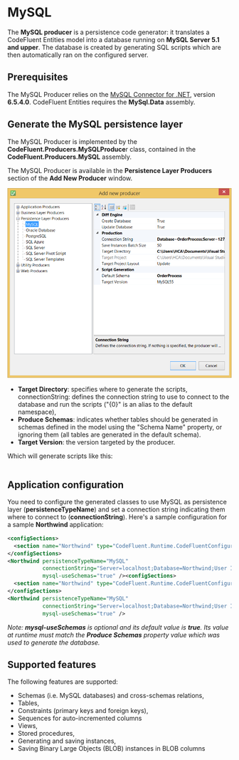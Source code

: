 # MySQL

The **MySQL producer** is a persistence code generator: it translates a CodeFluent Entities model into a database running on **MySQL Server 5.1 and upper**. The database is created by generating SQL scripts which are then automatically ran on the configured server.

## Prerequisites

The MySQL Producer relies on the [MySQL Connector for .NET](http://www.mysql.com/downloads/connector/net/), version **6.5.4.0**. CodeFluent Entities requires the **MySql.Data** assembly.

## Generate the MySQL persistence layer

The MySQL Producer is implemented by the **CodeFluent.Producers.MySQLProduce**r class, contained in the **CodeFluent.Producers.MySQL** assembly.

The MySQL Producer is available in the **Persistence Layer Producers** section of the **Add New Producer** window.

![](img/mysql-01.png)

* **Target Directory**: specifies where to generate the scripts,
connectionString: defines the connection string to use to connect to the database and run the scripts ("{0}" is an alias to the default namespace),
* **Produce Schemas**: indicates whether tables should be generated in schemas defined in the model using the "Schema Name" property, or ignoring them (all tables are generated in the default schema).
* **Target Version**: the version targeted by the producer. 

Which will generate scripts like this:

```sql

```

## Application configuration

You need to configure the generated classes to use MySQL as persistence layer (**persistenceTypeName**) and set a connection string indicating them where to connect to (**connectionString**). Here's a sample configuration for a sample **Northwind** application:

```xml
<configSections>
  <section name="Northwind" type="CodeFluent.Runtime.CodeFluentConfigurationSectionHandler, CodeFluent.Runtime" />
</configSections>
<Northwind persistenceTypeName="MySQL"
           connectionString="Server=localhost;Database=Northwind;User Id=root;Password=yourpassword;"
           mysql-useSchemas="true" /><configSections>
  <section name="Northwind" type="CodeFluent.Runtime.CodeFluentConfigurationSectionHandler, CodeFluent.Runtime" />
</configSections>
<Northwind persistenceTypeName="MySQL"
           connectionString="Server=localhost;Database=Northwind;User Id=root;Password=yourpassword;"
           mysql-useSchemas="true" />
```

*Note: **mysql-useSchemas** is optional and its default value is **true**. Its value at runtime must match the **Produce Schemas** property value which was used to generate the database.*

## Supported features

The following features are supported:

* Schemas (i.e. MySQL databases) and cross-schemas relations,
* Tables,
* Constraints (primary keys and foreign keys),
* Sequences for auto-incremented columns
* Views,
* Stored procedures,
* Generating and saving instances,
* Saving Binary Large Objects (BLOB) instances in BLOB columns
